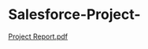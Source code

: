 # Salesforce-Project- 

[Project Report.pdf](https://github.com/priyansh2174/Salesforce-Project-/files/11933498/Project.Report.pdf)
